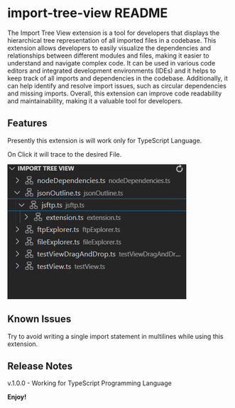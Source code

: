 # import-tree-view README

The Import Tree View extension is a tool for developers that displays the hierarchical tree representation of all imported files in a codebase. This extension allows developers to easily visualize the dependencies and relationships between different modules and files, making it easier to understand and navigate complex code. It can be used in various code editors and integrated development environments (IDEs) and it helps to keep track of all imports and dependencies in the codebase. Additionally, it can help identify and resolve import issues, such as circular dependencies and missing imports. Overall, this extension can improve code readability and maintainability, making it a valuable tool for developers.

## Features

Presently this extension is will work only for TypeScript Language. 

On Click it will trace to the desired File.

![feature](resources/1.png)

## Known Issues

Try to avoid writing a single import statement in multilines while using this extension.

## Release Notes

v.1.0.0 - Working for TypeScript Programming Language 

**Enjoy!**